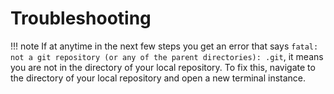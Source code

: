 # Troubleshooting

!!! note
If at anytime in the next few steps you get an error that says `fatal: not a git repository (or any of the parent directories): .git`, it means you are not in the directory of your local repository. To fix this, navigate to the directory of your local repository and open a new terminal instance.

